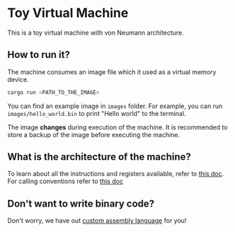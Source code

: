 # Toy Virtual Machine

This is a toy virtual machine with von Neumann architecture.

## How to run it?
The machine consumes an image file which it used as a virtual memory device.
```bash
cargo run <PATH_TO_THE_IMAGE>
```

You can find an example image in `images` folder. For example, you can run 
`images/hello_world.bin` to print "Hello world" to the terminal.

The image **changes** during execution of the machine. It is recommended to
store a backup of the image before executing the machine.

## What is the architecture of the machine?
To learn about all the instructions and registers available, refer to 
[this doc](docs/instructions.md). For calling conventions refer to [this doc](docs/instructions.md) 

## Don't want to write binary code?
Don't worry, we have out [custom assembly language](https://github.com/JungleTryne/LittleCompiler) for you!
